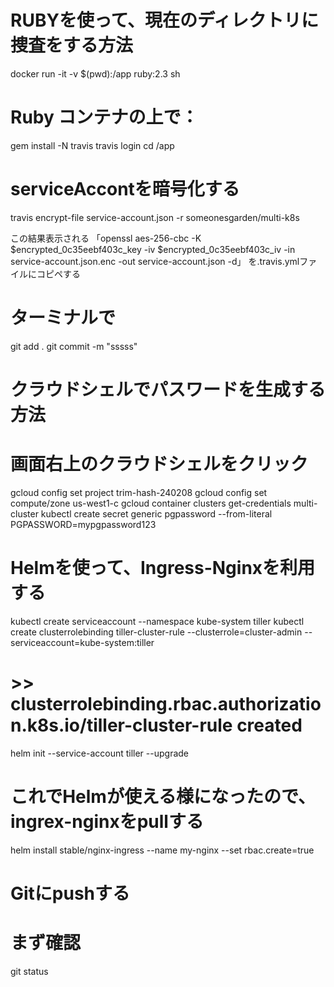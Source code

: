 # RUBYを使って、現在のディレクトリに捜査をする方法
docker run -it -v $(pwd):/app ruby:2.3 sh
# Ruby コンテナの上で：
gem install -N travis
travis login
cd  /app
# serviceAccontを暗号化する
travis encrypt-file service-account.json -r someonesgarden/multi-k8s

この結果表示される
「openssl aes-256-cbc -K $encrypted_0c35eebf403c_key -iv $encrypted_0c35eebf403c_iv -in service-account.json.enc -out service-account.json -d」
を.travis.ymlファイルにコピペする

# ターミナルで
git add .
git commit -m "sssss"


# クラウドシェルでパスワードを生成する方法
# 画面右上のクラウドシェルをクリック
gcloud config set project trim-hash-240208
gcloud config set compute/zone us-west1-c
gcloud container clusters get-credentials multi-cluster
kubectl create secret generic pgpassword --from-literal PGPASSWORD=mypgpassword123

# Helmを使って、Ingress-Nginxを利用する
kubectl create serviceaccount --namespace kube-system tiller
kubectl create clusterrolebinding tiller-cluster-rule --clusterrole=cluster-admin --serviceaccount=kube-system:tiller
# >> clusterrolebinding.rbac.authorization.k8s.io/tiller-cluster-rule created
helm init --service-account tiller --upgrade
# これでHelmが使える様になったので、ingrex-nginxをpullする
helm install stable/nginx-ingress --name my-nginx --set rbac.create=true

# Gitにpushする
# まず確認
git status
